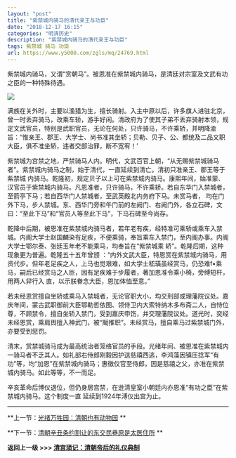 ```yaml
---
layout: "post"
title: "紫禁城内骑马的清代亲王与功臣"
date: "2018-12-17 16:15"
categories: "明清历史"
description: "紫禁城内骑马的清代亲王与功臣"
tags: 紫禁城 骑马 功臣
url: https://www.y5000.com/zgls/mq/24769.html
---
```






紫禁城内骑马，又谓“赏朝马”。被恩准在紫禁城内骑马，是清廷对宗室及文武有功之臣的一种特殊待遇。

![](https://img.y5000.com/uploads/allimg/170808/12-1FPQ35545353.jpg)

满族在关外时，主要以渔猎为生，擅长骑射。入主中原以后，许多旗人进驻北京，曾一时丢弃骑马，改乘车轿，游手好闲。清政府为了使其子弟不丢弃骑射本领，规定文武官员，特别是武职官员，无论在何处，只许骑马，不许乘轿，并明降渝旨：“惟亲王、郡王、大学士、尚书准其坐轿；贝勒、贝子、公、都统及二品文职大臣，俱不准坐轿，违者交部治罪，断不宽宥！’

紫禁城为宫禁之地，严禁骑马人内。明代，文武百官上朝，“从无赐紫禁城骑马者”。紫禁城内骑马之制，始于清代，一直延续到清亡。清初只准亲王、郡王等于紫禁城
内骑马。乾隆初，规定贝子以上可在紫禁城内骑马。康熙年间，始准蒙、汉官员于紫禁城内骑马。凡恩准者，只许骑马，不许乘轿。若自东华门入禁城者，至箭亭下马；若自西华门人禁城者，至武英殿北内务府下马。未赏马者，
均在门外下马，步人禁城。东、西华门旁和午门前的左阙门、右阙门外，各立石碑，文曰：“至此下马”和“官员人等至此下马”，下马石碑至今尚存。

乾降中后期，被恩准在紫禁城内骑马者，若年老有疾，经特准可乘轿或乘车入禁城。内阁大学士赵国麟染有足疾，不便乘骑，奉旨乘车入禁门，至内阁办事。内阁大学士鄂尔泰、张廷玉年老不能乘马，均奉旨在“紫禁城乘
轿”。乾隆后期，这种现象更为普遍。乾隆五十五年曾颁
：“内外文武大臣，特恩赏在紫禁城内骑马，用资代步。但年老足疾之人，上马也觉艰难，如大学士嵇璜虽经赏马，仍恐难f•乘马，嗣后已经赏马之人臣，因有足疾难于步履者，著加恩准令乘小椅，旁缚短杆，用两人舁行入
直，以示朕眷念大臣，恩加体恤至意。”

若未经恩赏擅自坐轿或乘马入禁城者，无论官职大小，均交刑部或理藩院议处。嘉庆年间，蒙古武职御前大臣鄂勒哲依图、领侍卫内大索特纳木多布斋二人，自恃位尊，不顾禁令，擅自坐轿入禁门，受到嘉庆申饬，并交理藩院议处。道光时，奕经未经恩赏，乘肩舆擅入神武门，被“颳推职”。未经赏马，擅自乘马过紫禁城门外，亦要受到惩罚。

清末，赏禁城骑马成为最高统治者笼络官员的手段。光绪年间、被恩准在紫禁城内一骑马者不乏其人。如礼部右侍郎刚毅因护送慈禧西逃，李鸿藻因镇压捻军“有功”等，均“加恩”在紫禁城内骑马；惠徵仅官至侍郎，因是慈禧之父，亦准在紫禁城内骑马。如此等等，不一而足。

辛亥革命后博仪退位，但仍身居宫禁，在逊清皇室小朝廷内亦恩准“有功之臣”在紫禁城内骑马。这个制度一直 延续到1924年溥仪出宫为止。

* * *

**上一节：[光绪万牲园：清朝也有动物园](https://www.y5000.com/zgls/mq/24768.html) **

**下一节：[清朝辛丑条约割让的东交民巷原是太医住所](https://www.y5000.com/zgls/mq/24771.html) **

**返回上一级 >>> [清宫琐记：清朝帝后的礼仪典制](https://www.y5000.com/zgls/mq/24777.html)**
